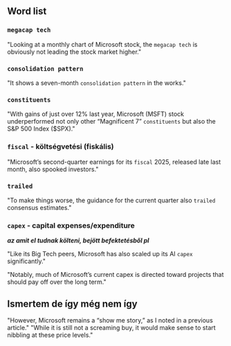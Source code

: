 ## Word list

### `megacap tech`
"Looking at a monthly chart of Microsoft stock, the `megacap tech` is obviously not leading the stock market higher."

### `consolidation pattern`
"It shows a seven-month `consolidation pattern` in the works."

### `constituents`
"With gains of just over 12% last year, Microsoft (MSFT) stock underperformed not only other “Magnificent 7” `constituents` but also the S&P 500 Index ($SPX)."

### `fiscal` - költségvetési (fiskális)
"Microsoft’s second-quarter earnings for its `fiscal` 2025, released late last month, also spooked investors."

### `trailed`
"To make things worse, the guidance for the current quarter also `trailed` consensus estimates."

### `capex` - capital expenses/expenditure
***az amit el tudnak költeni, bejött befektetésből pl***  

"Like its Big Tech peers, Microsoft has also scaled up its AI `capex` significantly." 

"Notably, much of Microsoft’s current capex is directed toward projects that should pay off over the long term."

## Ismertem de így még nem így
"However, Microsoft remains a “show me story,” as I noted in a previous article."
"While it is still not a screaming buy, it would make sense to start nibbling at these price levels."
